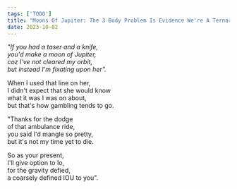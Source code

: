 ```yaml
---
tags: ['TODO']
title: "Moons Of Jupiter: The 3 Body Problem Is Evidence We're A Ternary System"
date: 2023-10-02
---
```


*"If you had a taser and a knife,*  
*you'd make a moon of Jupiter,*  
*coz I've not cleared my orbit,*  
*but instead I'm fixating upon her".*

When I used that line on her,  
I didn't expect that she would know  
what it was I was on about,  
but that's how gambling tends to go.

"Thanks for the dodge  
of that ambulance ride,  
you said I'd mangle so pretty,  
but it's not my time yet to die.

So as your present,  
I'll give option to Io,  
for the gravity defied,  
a coarsely defined IOU to you".  
